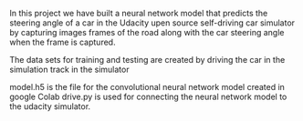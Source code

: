 In this project we have built a neural network model that predicts the steering angle of a car
in the Udacity upen source self-driving car simulator by capturing images frames of the road 
along with the car steering angle when the frame is captured.

The data sets for training and testing are created by driving the car in the simulation track in the simulator



 model.h5 is the file for the convolutional neural network model created in google Colab
 drive.py is used for connecting the neural network model to the udacity simulator.

